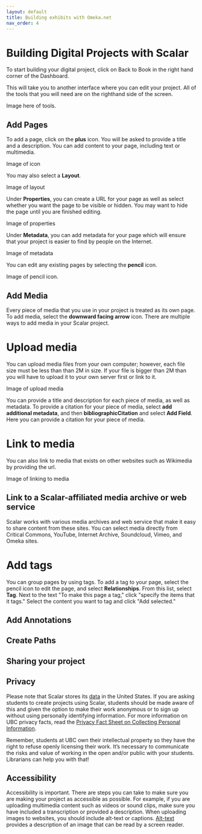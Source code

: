 ```yaml
---
layout: default
title: Building exhibits with Omeka.net
nav_order: 4
---
```

# Building Digital Projects with Scalar 

To start building your digital project, click on Back to Book in the right hand corner of the Dashboard. 

This will take you to another interface where you can edit your project. All of the tools that you will need are on the righthand side of the screen.

Image here of tools. 


## Add Pages

To add a page, click on the **plus** icon. You will be asked to provide a title and a description. You can add content to your page, including text or multimedia. 

Image of icon

You may also select a **Layout**. 

Image of layout

Under **Properties**, you can create a URL for your page as well as select whether you want the page to be visible or hidden. You may want to hide the page until you are finished editing. 

Image of properties

Under **Metadata**, you can add metadata for your page which will ensure that your project is easier to find by people on the Internet. 

Image of metadata 

You can edit any existing pages by selecting the **pencil** icon. 

Image of pencil icon. 

## Add Media 

Every piece of media that you use in your project is treated as its own page. To add media, select the **downward facing arrow** icon. There are multiple ways to add media in your Scalar project. 

# Upload media 

You can upload media files from your own computer; however, each file size must be less than than 2M in size. If your file is bigger than 2M than you will have to upload it to your own server first or link to it. 

Image of upload media 

You can provide a title and description for each piece of media, as well as metadata. To provide a citation for your piece of media, select **add additional metadata**, and then **bibliographicCitation** and select **Add Field**. Here you can provide a citation for your piece of media. 

# Link to media 

You can also link to media that exists on other websites such as Wikimedia by providing the url. 

Image of linking to media 

## Link to a Scalar-affiliated media archive or web service

Scalar works with various media archives and web service that make it easy to share content from these sites. You can select media directly from Critical Commons, YouTube, Internet Archive, Soundcloud, Vimeo, and Omeka sites. 

# Add tags 

You can group pages by using tags. To add a tag to your page, select the pencil icon to edit the page, and select **Relationships**. From this list, select **Tag**. Next to the text "To make this page a tag," click "specify the items that it tags." Select the content you want to tag and click "Add selected."

## Add Annotations

## Create Paths 

## Sharing your project 

## Privacy

Please note that Scalar stores its [data](https://info.omeka.net/signup/privacy-policy/) in the United States. If you are asking students to create projects using Scalar, students should be made aware of this and given the option to make their work anonymous or to sign up without using personally identifying information. For more information on UBC privacy facts, read the [Privacy Fact Sheet on Collecting Personal Information](https://universitycounsel.ubc.ca/files/2020/01/Fact-Sheet-Collecting-Personal-Information.pdf).

Remember, students at UBC own their intellectual property so they have the right to refuse openly licensing their work. It’s necessary to communicate the risks and value of working in the open and/or public with your students. Librarians can help you with that!

## Accessibility

Accessibility is important. There are steps you can take to make sure you are making your project as accessible as possible. For example, if you are uploading multimedia content such as videos or sound clips, make sure you have included a transcription or provided a description. When uploading images to websites, you should include alt-text or captions. [Alt-text](https://moz.com/learn/seo/alt-text) provides a description of an image that can be read by a screen reader. 
